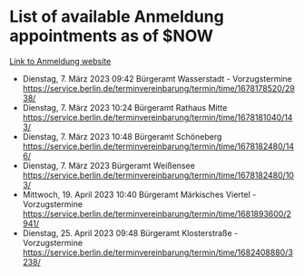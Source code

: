# List of available Anmeldung appointments as of $NOW
[Link to Anmeldung website](https://service.berlin.de/terminvereinbarung/termin/tag.php?termin=1&anliegen[]=120686&dienstleisterlist=122210,122217,327316,122219,327312,122227,327314,122231,327346,122243,327348,122254,122252,329742,122260,329745,122262,329748,122271,327278,122273,327274,122277,327276,330436,122280,327294,122282,327290,122284,327292,122291,327270,122285,327266,122286,327264,122296,327268,150230,329760,122297,327286,122294,327284,122312,329763,122314,329775,122304,327330,122311,327334,122309,327332,317869,122281,327352,122279,329772,122283,122276,327324,122274,327326,122267,329766,122246,327318,122251,327320,122257,327322,122208,327298,122226,327300&herkunft=http%3A%2F%2Fservice.berlin.de%2Fdienstleistung%2F120686%2F)
- Dienstag, 7. März 2023 09:42 Bürgeramt Wasserstadt - Vorzugstermine https://service.berlin.de/terminvereinbarung/termin/time/1678178520/2938/
- Dienstag, 7. März 2023 10:24 Bürgeramt Rathaus Mitte https://service.berlin.de/terminvereinbarung/termin/time/1678181040/143/
- Dienstag, 7. März 2023 10:48 Bürgeramt Schöneberg https://service.berlin.de/terminvereinbarung/termin/time/1678182480/146/
- Dienstag, 7. März 2023  Bürgeramt Weißensee https://service.berlin.de/terminvereinbarung/termin/time/1678182480/103/
- Mittwoch, 19. April 2023 10:40 Bürgeramt Märkisches Viertel - Vorzugstermine https://service.berlin.de/terminvereinbarung/termin/time/1681893600/2941/
- Dienstag, 25. April 2023 09:48 Bürgeramt Klosterstraße - Vorzugstermine https://service.berlin.de/terminvereinbarung/termin/time/1682408880/3238/
